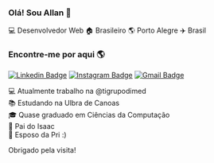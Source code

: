 ### Olá! Sou Allan 👋

:computer: Desenvolvedor Web :house: Brasileiro :earth_americas: Porto Alegre :airplane: Brasil

### Encontre-me por aqui :earth_americas:

[![Linkedin Badge](https://img.shields.io/badge/Linkedin-blue?style=flat-square&logo=Linkedin&logoColor=white&link=https://www.linkedin.com/in/allanrsgomes)](https://www.linkedin.com/in/allanrsgomes)
[![Instagram Badge](https://img.shields.io/badge/Instagram-blue?style=flat-square&logo=Instagram&logoColor=white&link=https://www.instagram.com/allanrsgomes/)](https://www.instagram.com/allanrsgomes)
[![Gmail Badge](https://img.shields.io/badge/Gmail-c14438?style=flat-square&logo=Gmail&logoColor=white&link=mailto:lari.santosazevedo@gmail.com)](mailto:lari.santosazevedo@gmail.com)

:computer: Atualmente trabalho na @tigrupodimed<br>
📚 Estudando na Ulbra de Canoas<br>
:mortar_board: Quase graduado em Ciências da Computação<br>
:baby: Pai do Isaac<br>
:couple_with_heart: Esposo da Pri :)

Obrigado pela visita!
